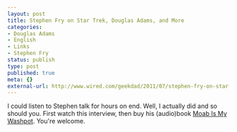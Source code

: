 ```yaml
---
layout: post
title: Stephen Fry on Star Trek, Douglas Adams, and More
categories:
- Douglas Adams
- English
- Links
- Stephen Fry
status: publish
type: post
published: true
meta: {}
external-url: http://www.wired.com/geekdad/2011/07/stephen-fry-on-star-trek-douglas-adams-and-more/
---
```

I could listen to Stephen talk for hours on end. Well, I actually did and so should you. First watch this interview, then buy his (audio)book [Moab Is My Washpot](http://www.amazon.de/Moab-My-Washpot-Stephen-Fry/dp/1846572746?tag=lumenlog-21). You're welcome.
